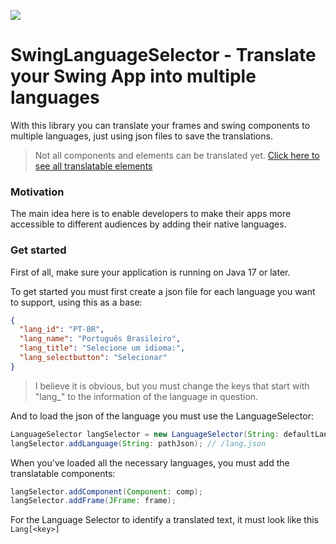 [![](https://img.shields.io/badge/HyperPowered-Use%20the%20official%20repository-yellow?color=%23279BF8&cacheSeconds=3600)](https://maven.hyperpowered.net/#/releases/balbucio/slangs/SwingLanguageSelector)
# SwingLanguageSelector - Translate your Swing App into multiple languages
With this library you can translate your frames and swing components to multiple languages, just using json files to save the translations.

> Not all components and elements can be translated yet. [Click here to see all translatable elements](https://github.com/SrBalbucio/SwingLanguageSelector/wiki/Translatable-Components)

### Motivation
The main idea here is to enable developers to make their apps more accessible to different audiences by adding their native languages.

### Get started
First of all, make sure your application is running on Java 17 or later.

To get started you must first create a json file for each language you want to support, using this as a base:

```json
{
  "lang_id": "PT-BR",
  "lang_name": "Português Brasileiro",
  "lang_title": "Selecione um idioma:",
  "lang_selectbutton": "Selecionar"
}
```
> I believe it is obvious, but you must change the keys that start with "lang_" to the information of the language in question.

And to load the json of the language you must use the LanguageSelector:
```java
LanguageSelector langSelector = new LanguageSelector(String: defaultLanguageID);
langSelector.addLanguage(String: pathJson); // /lang.json
```
When you've loaded all the necessary languages, you must add the translatable components:
```java
langSelector.addComponent(Component: comp);
langSelector.addFrame(JFrame: frame);
```
For the Language Selector to identify a translated text, it must look like this ```Lang[<key>]```